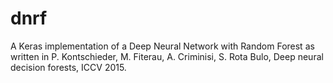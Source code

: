 # dnrf
A Keras implementation of a Deep Neural Network with Random Forest
as written in P. Kontschieder, M. Fiterau, A. Criminisi, S. Rota Bulo, Deep neural decision forests, ICCV 2015.
